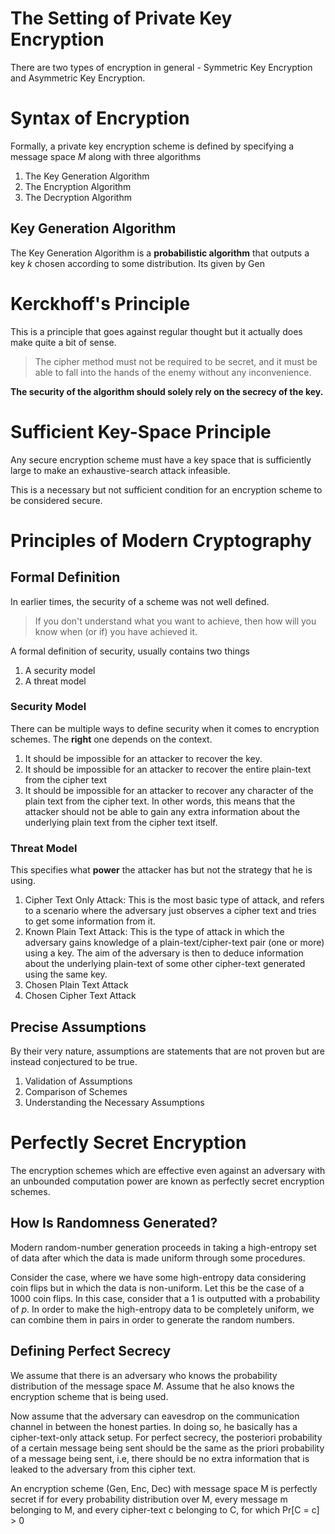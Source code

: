 # The Setting of Private Key Encryption
There are two types of encryption in general - Symmetric Key Encryption and Asymmetric Key Encryption. 
# Syntax of Encryption
Formally, a private key encryption scheme is defined by specifying a message space $M$ along with three algorithms
1. The Key Generation Algorithm
2. The Encryption Algorithm
3. The Decryption Algorithm
## Key Generation Algorithm
The Key Generation Algorithm is a **probabilistic algorithm** that outputs a key $k$ chosen according to some distribution. Its given by $\text{Gen}$
# Kerckhoff's Principle
This is a principle that goes against regular thought but it actually does make quite a bit of sense.

> The cipher method must not be required to be secret, and it must be able to fall into the hands of the enemy without any inconvenience.

**The security of the algorithm should solely rely on the secrecy of the key.**
# Sufficient Key-Space Principle
Any secure encryption scheme must have a key space that is sufficiently large to make an exhaustive-search attack infeasible.

This is a necessary but not sufficient condition for an encryption scheme to be considered secure.
# Principles of Modern Cryptography
## Formal Definition
In earlier times, the security of a scheme was not well defined.
> If you don't understand what you want to achieve, then how will you know when (or if) you have achieved it.

A formal definition of security, usually contains two things
1. A security model
2. A threat model
### Security Model
There can be multiple ways to define security when it comes to encryption schemes. The **right** one depends on the context. 
1. It should be impossible for an attacker to recover the key.
2. It should be impossible for an attacker to recover the entire plain-text from the cipher text
3. It should be impossible for an attacker to recover any character of the plain text from the cipher text. In other words, this means that the attacker should not be able to gain any extra information about the underlying plain text from the cipher text itself.
### Threat Model
This specifies what **power** the attacker has but not the strategy that he is using.
1. Cipher Text Only Attack: This is the most basic type of attack, and refers to a scenario where the adversary just observes a cipher text and tries to get some information from it.
2. Known Plain Text Attack: This is the type of attack in which the adversary gains knowledge of a plain-text/cipher-text pair (one or more) using a key. The aim of the adversary is then to deduce information about the underlying plain-text of some other cipher-text generated using the same key.
3. Chosen Plain Text Attack
4. Chosen Cipher Text Attack
## Precise Assumptions
By their very nature, assumptions are statements that are not proven but are instead conjectured to be true. 
1. Validation of Assumptions
2. Comparison of Schemes
3. Understanding the Necessary Assumptions
# Perfectly Secret Encryption
The encryption schemes which are effective even against an adversary with an unbounded computation power are known as perfectly secret encryption schemes.
## How Is Randomness Generated?
Modern random-number generation proceeds in taking a high-entropy set of data after which the data is made uniform through some procedures.

Consider the case, where we have some  high-entropy data considering coin flips but in which the data is non-uniform. Let this be the case of a 1000 coin flips. In this case, consider that a $1$ is outputted with a probability of $p$. In order to make the high-entropy data to be completely uniform, we can combine them in pairs in order to generate the random numbers. 
## Defining Perfect Secrecy
We assume that there is an adversary who knows the probability distribution of the message space $M$. Assume that he also knows the encryption scheme that is being used. 

Now assume that the adversary can eavesdrop on the communication channel in between the honest parties. In doing so, he basically has a cipher-text-only attack setup. For perfect secrecy, the posteriori probability of a certain message being sent should be the same as the priori probability of a message being sent, i.e, there should be no extra information that is leaked to the adversary from this cipher text. 

An encryption scheme (Gen, Enc, Dec) with message space M is perfectly secret if for every probability distribution over M, every message m belonging to M, and every cipher-text c belonging to C, for which Pr[C  = c] > 0


